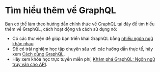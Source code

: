 # Tìm hiểu thêm về GraphQL

Bạn có thể làm theo [hướng dẫn chính thức về GraphQL tại đây](https://graphql.org/learn/) để tìm hiểu thêm về GraphQL, cách hoạt động và cách sử dụng nó:
- Có các thư viện để giúp bạn triển khai GraphQL bằng [nhiều ngôn ngữ khác nhau](https://graphql.org/code/)
- Để có trải nghiệm học tập chuyên sâu với các hướng dẫn thực tế, hãy xem [Cách dùng GraphQL](https://www.howtographql.com/).
- Hãy xem khóa học trực tuyến miễn phí, [Khám phá GraphQL: Ngôn ngữ truy vấn cho API](https://www.edx.org/course/exploring-graphql-a-query-language-for-apis).